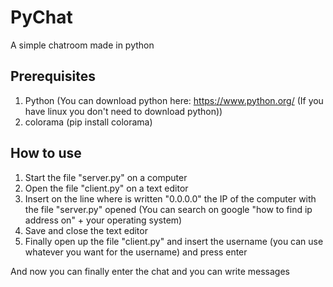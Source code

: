 # PyChat
A simple chatroom made in python

Prerequisites
-------------

1) Python (You can download python here: https://www.python.org/ (If you have linux you don't need to download python))
2) colorama (pip install colorama)

How to use
----------

1) Start the file "server.py" on a computer
2) Open the file "client.py" on a text editor
3) Insert on the line where is written "0.0.0.0" the IP of the computer with the file "server.py" opened (You can search on google "how to find ip address on" + your operating system)
4) Save and close the text editor
5) Finally open up the file "client.py" and insert the username (you can use whatever you want for the username) and press enter
 
And now you can finally enter the chat and you can write messages

